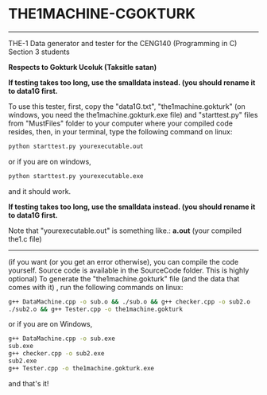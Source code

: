 # THE1MACHINE-CGOKTURK
--------

THE-1 Data generator and tester for the CENG140 (Programming in C) Section 3 students

**Respects to Gokturk Ucoluk (Taksitle satan)**   

 **If testing takes too long, use the smalldata instead. (you should rename it to data1G first.**

To use this tester, first, copy the "data1G.txt", "the1machine.gokturk" (on windows, you need the the1machine.gokturk.exe file) and "starttest.py" files from "MustFiles" folder to your computer where your compiled code resides, then, in your terminal, type the following command on linux:
```sh
python starttest.py yourexecutable.out
```
or if you are on windows,
```sh
python starttest.py yourexecutable.exe
```
and it should work.

**If testing takes too long, use the smalldata instead. (you should rename it to data1G first.**

Note that "yourexecutable.out" is something like.:    **a.out** (your compiled the1.c file)

-------

(if you want (or you get an error otherwise), you can compile the code yourself. Source code is available in the SourceCode folder. This is highly optional)
To generate the "the1machine.gokturk" file (and the data that comes with it) , run the following commands on linux:
```bash
g++ DataMachine.cpp -o sub.o && ./sub.o && g++ checker.cpp -o sub2.o
./sub2.o && g++ Tester.cpp -o the1machine.gokturk
```
or if you are on Windows,
```bash
g++ DataMachine.cpp -o sub.exe
sub.exe 
g++ checker.cpp -o sub2.exe
sub2.exe 
g++ Tester.cpp -o the1machine.gokturk.exe
```
and that's it!

